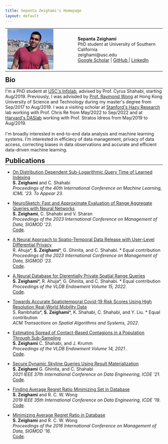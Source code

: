 ```yaml
---
title: Sepanta Zeighami's Homepage
layout: default
---
```



<html>

<body>
 <table border="0" cellpadding="0" cellspacing="0">
  <tr>
   <td align="LEFT" valign="TOP"><img src="./index/sep.jpeg" width="200">
   </td>
   <td align="LEFT" valign="TOP" width="50">
   </td>
   <td align="LEFT" valign="CENTER">
        <b>Sepanta Zeighami</b>
        <br>
        PhD student at University of Southern California
        <br>
        zeighami@usc.edu
        <br>
        <a href="https://scholar.google.com/citations?user=vaf4fT8AAAAJ&hl=en&oi=ao">Google Scholar</a>
        |
        <a href="https://github.com/szeighami">GitHub </a>
        |
         <a href="https://www.linkedin.com/in/zeighami">LinkedIn</a>
   </td>
  </tr>
 </table>

<a id="bio"><h2 align="LEFT" style="margin:0px">Bio</h2></a>
<hr style="margin:0px">
I'm a PhD student at <a href="https://infolab.usc.edu/">USC's Infolab</a>, advised by Prof. Cyrus Shahabi, starting Aug/2019. Previously, I was advisded by <a href="https://cse.hkust.edu.hk/~raywong/">Prof. Raymond Wong</a> at Hong Kong University of Science and Technology during my master's degree from Sep/2017 to Aug/2019. I was a visiting scholar at <a href="https://hazyresearch.stanford.edu/">Stanford's Hazy Research</a> lab working with Prof. Chris Ré from May/2022 to Sep/2022 and at <a href="http://daslab.seas.harvard.edu/">Harvard's DASlab</a> working with Prof. Stratos Idreos from May/2019 to Aug/2019.
<br />
<br />
I'm broadly interested in end-to-end data analysis and machine learning systems. I'm interested in efficiecy of data management, privacy of data access, correcting biases in data observations and accurate and efficient data-driven machine learning.  
 
 <p style="margin-bottom:0.2cm;"></p>



<p style="margin-bottom:0.05cm;"></p>
<a id="publications"><h2 align="Left" style="margin:0px">Publications</h2></a>
<hr style="margin:0px">
 <ul>
 <li>
    <p>  <a href="https://arxiv.org/abs/2306.10651.pdf"> On Distribution Dependent Sub-Logarithmic Query Time of Learned Indexing </a> <br />
<b>S. Zeighami</b> and C. Shahabi <br />
<em>Proceedings of the 40th International Conference on Machine Learning, ICML '23. To Appear 23</em>. <br />
   </p>
  </li>
  <li>
    <p>  <a href="https://arxiv.org/pdf/2211.10832.pdf"> NeuroSketch: Fast and Approximate Evaluation of Range Aggregate Queries with Neural Networks  </a> <br />
<b>S. Zeighami</b>, C. Shahabi and V. Sharan <br />
<em>Proceedings of the 2023 International Conference on Management of Data, SIGMOD '23</em>. <br />
       <a href="https://github.com/szeighami/NeuroSketch">Code</a>.<br />
   </p>
  </li>
  <li>
    <p>  <a href="https://arxiv.org/pdf/2208.09744.pdf"> A Neural Approach to Spatio-Temporal Data Release with User-Level Differential Privacy  </a> <br />
R. Ahuja*, <b>S. Zeighami</b>*, G. Ghinita, and C. Shahabi. * Equal contribution <br />
<em>Proceedings of the 2023 International Conference on Management of Data, SIGMOD '23</em>. <br />
     <a href="https://github.com/riteshahuja13/paper_code">Code</a>.<br />
   </p>
  </li>
  <li>
    <p> <a href="https://www.vldb.org/pvldb/vol15/p1066-zeighami.pdf">A Neural Database for Dierentially Private Spatial Range Queries </a> <br />
<b>S. Zeighami</b>*, R. Ahuja*, G. Ghinita, and C. Shahabi. * Equal contribution <br />
<em>Proceedings of the VLDB Endowment Volume 15, 2022</em>. <br />
     <a href="https://github.com/szeighami/SNH">Code</a>.<br />
   </p>
  </li>
  <li>
    <p> <a href="https://arxiv.org/pdf/2012.07283.pdf">Towards Accurate Spatiotemporal Covid-19 Risk Scores Using High Resolution Real-World Mobility Data  </a><br />
S. Rambhatla*, <b>S. Zeighami</b>*, K. Shahabi, C. Shahabi, and Y. Liu. * Equal contribution <br />
<em>ACM Transactions on Spatial Algorithms and Systems, 2022</em>. <br />
   </p>
  </li>
    <li>
    <p> <a href="http://vldb.org/pvldb/vol14/p1557-zeighami.pdf">Estimating Spread of Contact-Based Contagions in a Population Through Sub-Sampling   </a><br />
<b>S. Zeighami</b> C. Shahabi, and J. Krumm <br />
<em>Proceedings of the VLDB Endowment Volume 14, 2021 </em>. <br />
     <a href="https://github.com/szeighami/SpreadSim">Code</a>.<br />
   </p>
  </li>
  <li>
    <p> <a href="https://arxiv.org/pdf/2003.00051.pdf">Secure Dynamic Skyline Queries Using Result Materialization</a>  <br />
<b>S. Zeighami</b> G. Ghinita, and C. Shahabi <br />
<em>2021 IEEE 37th International Conference on Data Engineering, ICDE '21</em>. <br />
     <a href="https://github.com/szeighami/Dynamic-Skyline">Code</a>.<br />
    </p>
  </li>
  <li>
    <p> <a href="https://ieeexplore.ieee.org/abstract/document/8731515">Finding Average Regret Ratio Minimizing Set in Database </a><br />
<b>S. Zeighami</b> and R. C. W. Wong <br />
<em>2019 IEEE 35th International Conference on Data Engineering, ICDE '19</em>. <br />
     <a href="https://github.com/szeighami/FAM_Discrete-DP">Code</a>.<br />
   </p>
   </li>
   <li>
   <p> <a href="https://dl.acm.org/doi/abs/10.1145/2882903.2914831">Minimizing Average Regret Ratio in Database </a><br />
<b>S. Zeighami</b> and R. C. W. Wong <br />
<em>Proceedings of the 2016 International Conference on Management of Data, SIGMOD '16</em>. <br />
     <a href="https://github.com/szeighami/FAM_Greedy-Shrink">Code</a>.<br />
   </p>
  </li>
  </ul>
</body>
</html> 
